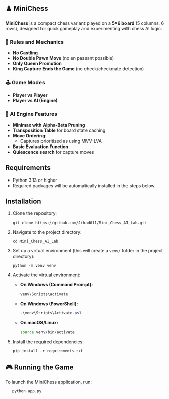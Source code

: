## ♟️ MiniChess

**MiniChess** is a compact chess variant played on a **5×6 board** (5 columns, 6 rows), designed for quick gameplay and experimenting with chess AI logic.

### 📏 Rules and Mechanics

- **No Castling**
- **No Double Pawn Move** (no en passant possible)
- **Only Queen Promotion**
- **King Capture Ends the Game** (no check/checkmate detection)

### 🕹️ Game Modes

- **Player vs Player**
- **Player vs AI (Engine)**

### 🧠 AI Engine Features

- **Minimax with Alpha-Beta Pruning**
- **Transposition Table** for board state caching
- **Move Ordering**:
  - Captures prioritized as using MVV-LVA
- **Basic Evaluation Function**
- **Quiescence search** for capture moves


## Requirements

- Python 3.13 or higher
- Required packages will be automatically installed in the steps below.

## Installation

1. Clone the repository:
   ```
   git clone https://github.com/Jihad011/Mini_Chess_AI_Lab.git
   ```

2. Navigate to the project directory:
   ```
   cd Mini_Chess_AI_Lab
   ```

3. Set up a virtual environment (this will create a `venv/` folder in the project directory):
   ```
   python -m venv venv
   ```

4. Activate the virtual environment:

   - **On Windows (Command Prompt):**
     ```bash
     venv\Scripts\activate
     ```

   - **On Windows (PowerShell):**
     ```powershell
     .\venv\Scripts\Activate.ps1
     ```

   - **On macOS/Linux:**
     ```bash
     source venv/bin/activate
     ```


5. Install the required dependencies:
   ```
   pip install -r requirements.txt
   ```

## 🎮 Running the Game

To launch the MiniChess application, run:

```bash
   python app.py
